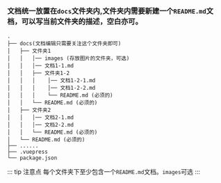  ### 文档统一放置在`docs`文件夹内,文件夹内需要新建一个`README.md`文档，可以写当前文件夹的描述，空白亦可。

```
.
├── docs(文档编辑只需要关注这个文件夹即可)
│   ├── 文件夹1
│   │   │── images (存放图片的文件夹，可选)
│   │   │── 文档1-1.md
│   │   ├── 文件夹1-2
│   │   │    │── 文档1-2-1.md
│   │   │    │── 文档1-2-2.md
│   │   │    └── README.md (必须的)
│   │   └── README.md (必须的)
│   ├── 文件夹2
│   │   │── 文档2-1.md
│   │   │── 文档2-2.md
│   │   └── README.md (必须的)
│   └── README.md (必须的)
├── ......
├── .vuepress
└── package.json
```

::: tip 注意点
每个文件夹下至少包含一个`README.md`文档。`images`可选
:::